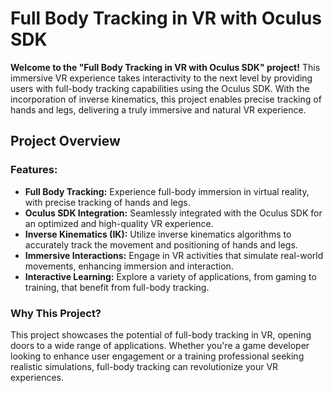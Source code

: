 # Full Body Tracking in VR with Oculus SDK

**Welcome to the "Full Body Tracking in VR with Oculus SDK" project!** This immersive VR experience takes interactivity to the next level by providing users with full-body tracking capabilities using the Oculus SDK. With the incorporation of inverse kinematics, this project enables precise tracking of hands and legs, delivering a truly immersive and natural VR experience.

## Project Overview

### Features:

- **Full Body Tracking:** Experience full-body immersion in virtual reality, with precise tracking of hands and legs.
- **Oculus SDK Integration:** Seamlessly integrated with the Oculus SDK for an optimized and high-quality VR experience.
- **Inverse Kinematics (IK):** Utilize inverse kinematics algorithms to accurately track the movement and positioning of hands and legs.
- **Immersive Interactions:** Engage in VR activities that simulate real-world movements, enhancing immersion and interaction.
- **Interactive Learning:** Explore a variety of applications, from gaming to training, that benefit from full-body tracking.

### Why This Project?

This project showcases the potential of full-body tracking in VR, opening doors to a wide range of applications. Whether you're a game developer looking to enhance user engagement or a training professional seeking realistic simulations, full-body tracking can revolutionize your VR experiences.
